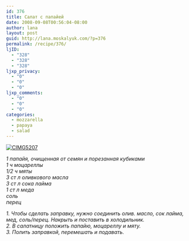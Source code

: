 ```yaml
---
id: 376
title: Салат с папайей
date: 2008-09-08T00:56:04-08:00
author: lana
layout: post
guid: http://lana.moskalyuk.com/?p=376
permalink: /recipe/376/
ljID:
  - "328"
  - "328"
  - "328"
ljxp_privacy:
  - "0"
  - "0"
  - "0"
ljxp_comments:
  - "0"
  - "0"
  - "0"
categories:
  - mozzarella
  - papaya
  - salad
---
```

<a class="flickr-image" title="CIMG5207" rel="flickr-mgr" href="http://www.flickr.com/photos/67405678@N00/2809833989/"><img class="flickr-large" longdesc="http://farm4.static.flickr.com/3163/2809833989_e09a91ca5f_o.jpg" src="http://farm4.static.flickr.com/3163/2809833989_4b191eed34.jpg" alt="CIMG5207" /></a>

_1 папайя, очищенная от семян и порезанная кубиками  
1 ч моцареллы  
1/2 ч мяты  
3 ст л оливкового масла  
3 ст л сока лайма  
1 ст л меда  
соль  
перец_

_1. Чтобы сделать заправку, нужно соединить олив. масло, сок лайма, мед, соль/перец. Накрыть и поставить в холодильник.  
2. В салатницу положить папайю, моцареллу и мяту.  
3. Полить заправкой, перемешать и подавать._
